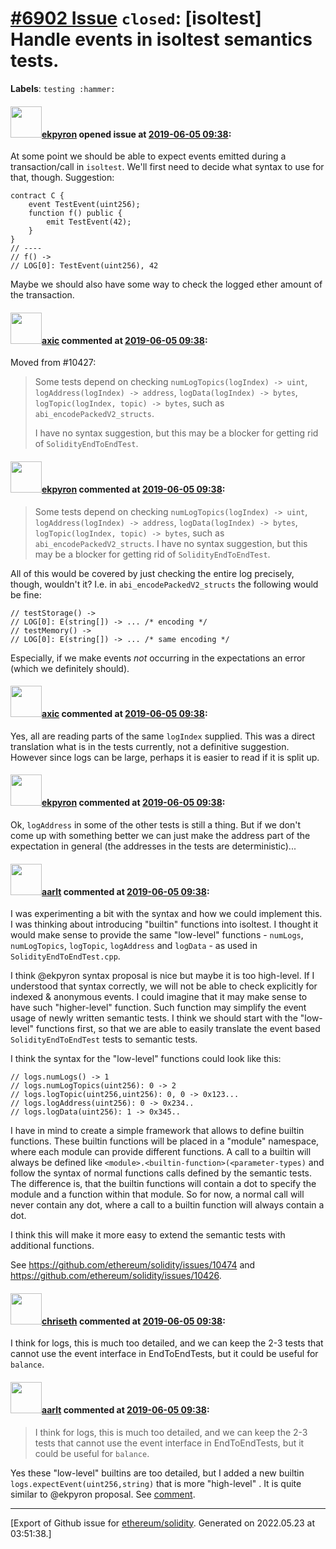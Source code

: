 # [\#6902 Issue](https://github.com/ethereum/solidity/issues/6902) `closed`: [isoltest] Handle events in isoltest semantics tests.
**Labels**: `testing :hammer:`


#### <img src="https://avatars.githubusercontent.com/u/1347491?v=4" width="50">[ekpyron](https://github.com/ekpyron) opened issue at [2019-06-05 09:38](https://github.com/ethereum/solidity/issues/6902):

At some point we should be able to expect events emitted during a transaction/call in ``isoltest``.
We'll first need to decide what syntax to use for that, though.
Suggestion:
```
contract C {
    event TestEvent(uint256);
    function f() public {
        emit TestEvent(42);
    }
}
// ----
// f() ->
// LOG[0]: TestEvent(uint256), 42
```

Maybe we should also have some way to check the logged ether amount of the transaction.


#### <img src="https://avatars.githubusercontent.com/u/20340?v=4" width="50">[axic](https://github.com/axic) commented at [2019-06-05 09:38](https://github.com/ethereum/solidity/issues/6902#issuecomment-734507285):

Moved from #10427:
> Some tests depend on checking `numLogTopics(logIndex) -> uint`, `logAddress(logIndex) -> address`, `logData(logIndex) -> bytes`, `logTopic(logIndex, topic) -> bytes`, such as `abi_encodePackedV2_structs`.
>
> I have no syntax suggestion, but this may be a blocker for getting rid of `SolidityEndToEndTest`.

#### <img src="https://avatars.githubusercontent.com/u/1347491?v=4" width="50">[ekpyron](https://github.com/ekpyron) commented at [2019-06-05 09:38](https://github.com/ethereum/solidity/issues/6902#issuecomment-736420757):

> Some tests depend on checking `numLogTopics(logIndex) -> uint`, `logAddress(logIndex) -> address`, `logData(logIndex) -> bytes`, `logTopic(logIndex, topic) -> bytes`, such as `abi_encodePackedV2_structs`.
> I have no syntax suggestion, but this may be a blocker for getting rid of `SolidityEndToEndTest`.

All of this would be covered by just checking the entire log precisely, though, wouldn't it? I.e. in ``abi_encodePackedV2_structs`` the following would be fine:

```
// testStorage() ->
// LOG[0]: E(string[]) -> ... /* encoding */
// testMemory() ->
// LOG[0]: E(string[]) -> ... /* same encoding */
```
Especially, if we make events *not* occurring in the expectations an error (which we definitely should).

#### <img src="https://avatars.githubusercontent.com/u/20340?v=4" width="50">[axic](https://github.com/axic) commented at [2019-06-05 09:38](https://github.com/ethereum/solidity/issues/6902#issuecomment-736425061):

Yes, all are reading parts of the same `logIndex` supplied. This was a direct translation what is in the tests currently, not a definitive suggestion. However since logs can be large, perhaps it is easier to read if it is split up.

#### <img src="https://avatars.githubusercontent.com/u/1347491?v=4" width="50">[ekpyron](https://github.com/ekpyron) commented at [2019-06-05 09:38](https://github.com/ethereum/solidity/issues/6902#issuecomment-736426669):

Ok, ``logAddress`` in some of the other tests is still a thing. But if we don't come up with something better we can just make the address part of the expectation in general (the addresses in the tests are deterministic)...

#### <img src="https://avatars.githubusercontent.com/u/5008794?u=2b1535698cd924c4fbc8a5c005f1c0e01e7de991&v=4" width="50">[aarlt](https://github.com/aarlt) commented at [2019-06-05 09:38](https://github.com/ethereum/solidity/issues/6902#issuecomment-756197096):

I was experimenting a bit with the syntax and how we could implement this. I was thinking about introducing "builtin" functions into isoltest. I thought it would make sense to provide the same "low-level" functions - `numLogs`, `numLogTopics`, `logTopic`, `logAddress` and `logData` - as used in `SolidityEndToEndTest.cpp`.

I think @ekpyron syntax proposal is nice but maybe it is too high-level. If I understood that syntax correctly, we will not be able to check explicitly for indexed & anonymous events. I could imagine that it may make sense to have such "higher-level" function. Such function may simplify the event usage of newly written semantic tests. I think we should start with the "low-level" functions first, so that we are able to easily translate the event based `SolidityEndToEndTest` tests to semantic tests.

I think the syntax for the "low-level" functions could look like this:
```
// logs.numLogs() -> 1
// logs.numLogTopics(uint256): 0 -> 2
// logs.logTopic(uint256,uint256): 0, 0 -> 0x123...
// logs.logAddress(uint256): 0 -> 0x234..
// logs.logData(uint256): 1 -> 0x345..
```

I have in mind to create a simple framework that allows to define builtin functions. These builtin functions will be placed in a "module" namespace, where each module can provide different functions. A call to a builtin will always be defined like `<module>.<builtin-function>(<parameter-types)` and follow the syntax of normal functions calls defined by the semantic tests. The difference is, that the builtin functions will contain a dot to specify the module and a function within that module. So for now, a normal call will never contain any dot, where a call to a builtin function will always contain a dot.

I think this will make it more easy to extend the semantic tests with additional functions. 

See https://github.com/ethereum/solidity/issues/10474 and https://github.com/ethereum/solidity/issues/10426.

#### <img src="https://avatars.githubusercontent.com/u/9073706?v=4" width="50">[chriseth](https://github.com/chriseth) commented at [2019-06-05 09:38](https://github.com/ethereum/solidity/issues/6902#issuecomment-758820976):

I think for logs, this is much too detailed, and we can keep the 2-3 tests that cannot use the event interface in EndToEndTests, but it could be useful for `balance`.

#### <img src="https://avatars.githubusercontent.com/u/5008794?u=2b1535698cd924c4fbc8a5c005f1c0e01e7de991&v=4" width="50">[aarlt](https://github.com/aarlt) commented at [2019-06-05 09:38](https://github.com/ethereum/solidity/issues/6902#issuecomment-759156397):

> I think for logs, this is much too detailed, and we can keep the 2-3 tests that cannot use the event interface in EndToEndTests, but it could be useful for `balance`.

Yes these "low-level" builtins are too detailed, but I added a new builtin `logs.expectEvent(uint256,string)` that is more "high-level" . It is quite similar to @ekpyron proposal. See [comment](https://github.com/ethereum/solidity/pull/10728#issuecomment-759152620).


-------------------------------------------------------------------------------



[Export of Github issue for [ethereum/solidity](https://github.com/ethereum/solidity). Generated on 2022.05.23 at 03:51:38.]
